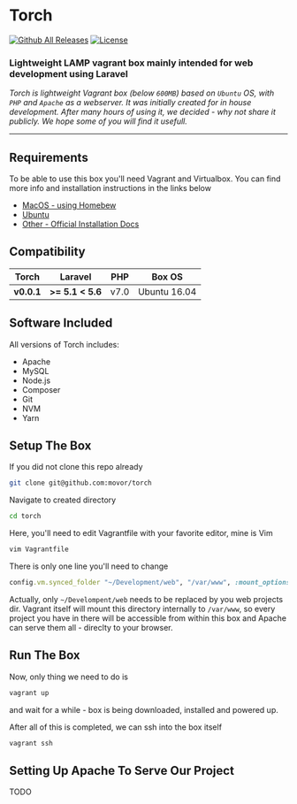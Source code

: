 # Torch

[![Github All Releases](https://img.shields.io/github/downloads/movor/torch/total.svg)]()
[![License](https://poser.pugx.org/movor/torch/license)](https://packagist.org/packages/movor/torch)

### Lightweight LAMP vagrant box mainly intended for web development using Laravel

*Torch is lightweight Vagrant box (below `600MB`) based on `Ubuntu` OS, with `PHP` and `Apache` as a webserver.
It was initially created for in house development. After many hours of using it, we decided - why not share
it publicly. We hope some of you will find it usefull.*

---

## Requirements

To be able to use this box you'll need Vagrant and Virtualbox. 
You can find more info and installation instructions in the links below

- [MacOS - using Homebew](https://medium.com/@JohnFoderaro/macos-sierra-vagrant-quick-start-guide-2b8b78913be3)
- [Ubuntu](http://www.codebind.com/linux-tutorials/install-vagrant-ubuntu-16-04/)
- [Other - Official Installation Docs](https://www.vagrantup.com/docs/installation/)

## Compatibility

| Torch      | Laravel          | PHP    | Box OS 
| ---------- | ---------------- | ------ | ------------
| **v0.0.1** | **>= 5.1 < 5.6** | v7.0   | Ubuntu 16.04

## Software Included

All versions of Torch includes:

- Apache
- MySQL
- Node.js
- Composer
- Git
- NVM
- Yarn

## Setup The Box

If you did not clone this repo already

```bash
git clone git@github.com:movor/torch
```

Navigate to created directory

```bash
cd torch
```

Here, you'll need to edit Vagrantfile with your favorite editor, 
mine is Vim

```bash
vim Vagrantfile
```

There is only one line you'll need to change

```ruby
config.vm.synced_folder "~/Development/web", "/var/www", :mount_options => ["dmode=777", "fmode=777"]
```

Actually, only `~/Develompent/web` needs to be replaced by you web projects dir.
Vagrant itself will mount this directory internally to `/var/www`, so every project you have in there
will be accessible from within this box and Apache can serve them all - direclty to your browser.

## Run The Box

Now, only thing we need to do is 

```bash
vagrant up
```

and wait for a while - box is being downloaded, installed and powered up.

After all of this is completed, we can ssh into the box itself

```bash
vagrant ssh
```

## Setting Up Apache To Serve Our Project
TODO












